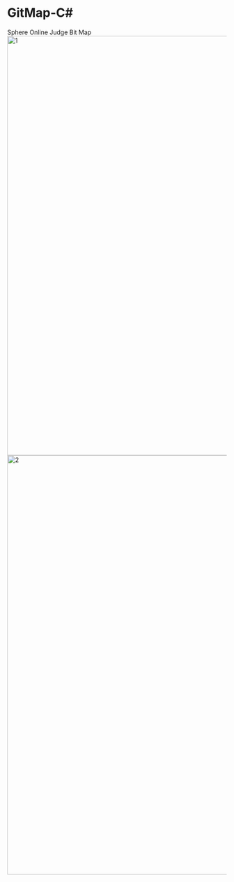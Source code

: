 # GitMap-C#
Sphere Online Judge Bit Map
<img width="960" alt="1" src="https://user-images.githubusercontent.com/51207443/175439413-a9b8308e-55ac-475e-bef2-111530c521f6.png">
<img width="960" alt="2" src="https://user-images.githubusercontent.com/51207443/175439415-985c304f-5093-4683-8967-f85717c0cd28.png">
